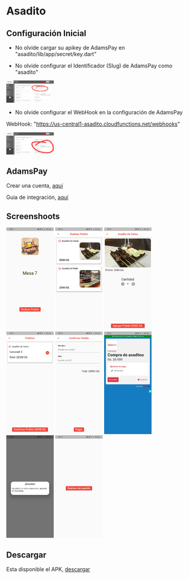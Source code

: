 # Asadito

## Configuración Inicial

- No olvide cargar su apikey de AdamsPay en "asadito/lib/app/secret/key.dart"

- No olvide configurar el Identificador (Slug) de AdamsPay como "asadito"

<p float="left">
<img src="https://github.com/giullianocht/asadito/blob/main/screenshots/slug.jpeg"  width="25%" height="35%" />
</p>

- No olvide configurar el WebHook en la configuración de AdamsPay

WebHook: "https://us-central1-asadito.cloudfunctions.net/webhooks"

<p float="left">
<img src="https://github.com/giullianocht/asadito/blob/main/screenshots/webhook.jpeg"  width="25%" height="35%" />
</p>

## AdamsPay

Crear una cuenta, [aquí](https://admin.adamspay.com/merchants/users/login)

Guia de integración, [aquí](https://wiki.adamspay.com/devzone:guide)

## Screenshoots

<p float="left">
<img src="https://github.com/giullianocht/asadito/blob/main/screenshots/1.jpeg"  width="25%" height="35%" />
<img src="https://github.com/giullianocht/asadito/blob/main/screenshots/2.jpeg"  width="25%" height="35%" />
<img src="https://github.com/giullianocht/asadito/blob/main/screenshots/3.jpeg"  width="25%" height="35%" />
<img src="https://github.com/giullianocht/asadito/blob/main/screenshots/4.jpeg"  width="25%" height="35%" />
<img src="https://github.com/giullianocht/asadito/blob/main/screenshots/5.jpeg"  width="25%" height="35%" />
<img src="https://github.com/giullianocht/asadito/blob/main/screenshots/6.jpeg"  width="25%" height="35%" />
<img src="https://github.com/giullianocht/asadito/blob/main/screenshots/7.jpeg"  width="25%" height="35%" />
<img src="https://github.com/giullianocht/asadito/blob/main/screenshots/8.jpeg"  width="25%" height="35%" />
</p>

## Descargar

Esta disponible el APK, [descargar](https://drive.google.com/file/d/1YbixkgqunJFp5zMDd-EBDJI_N_59TxYq/view?usp=sharing)
